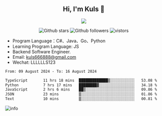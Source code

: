 <h2 align="center"> Hi, I'm Kuls 👋 </h2>
<p align="center">
    <p align="center">
        <img src=" https://avatars.githubusercontent.com/u/42165104?s=460&u=5c7fbf0bce7d4b38a15a44676e6f64b529e47598&v=4"/>
    </p>
    <p align="center">
      <img src="https://img.shields.io/github/stars/hellokuls?style=social" alt="Github stars" />
      <img src="https://img.shields.io/github/followers/hellokuls?style=social" alt="Github followers" />
      <img src="https://visitor-badge.glitch.me/badge?page_id=hellokuls.readme" alt="vistors" />
    </p>
</p>

- Program Language：C#、Java、Go、Python
- Learning Program Language: JS
- Backend Software Engineer.
- Email: kuls666888@gmail.com
- Wechat: LLLLLLS123

<!--START_SECTION:waka-->

```txt
From: 09 August 2024 - To: 16 August 2024

TypeScript       11 hrs 18 mins  █████████████▒░░░░░░░░░░░   53.08 %
Python           7 hrs 17 mins   ████████▓░░░░░░░░░░░░░░░░   34.18 %
JavaScript       2 hrs 6 mins    ██▒░░░░░░░░░░░░░░░░░░░░░░   09.86 %
JSON             23 mins         ▒░░░░░░░░░░░░░░░░░░░░░░░░   01.86 %
Text             10 mins         ▒░░░░░░░░░░░░░░░░░░░░░░░░   00.81 %
```

<!--END_SECTION:waka-->

![info](https://github-readme-stats.vercel.app/api?username=hellokuls&show_icons=true&count_private=true&hide=prs&theme=default_repocard)


